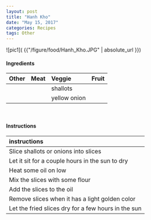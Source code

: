 ```yaml
---
layout: post
title: "Hanh Kho"
date: "May 15, 2017"
categories: Recipes
tags: Other
---
```




![pic1]( {{"/figure/food/Hanh_Kho.JPG" | absolute_url }})




#### Ingredients

<table class = "presenttab">
 <thead>
  <tr>
   <th style="text-align:left;"> Other </th>
   <th style="text-align:left;"> Meat </th>
   <th style="text-align:left;"> Veggie </th>
   <th style="text-align:left;"> Fruit </th>
  </tr>
 </thead>
<tbody>
  <tr>
   <td style="text-align:left;">  </td>
   <td style="text-align:left;">  </td>
   <td style="text-align:left;"> shallots </td>
   <td style="text-align:left;">  </td>
  </tr>
  <tr>
   <td style="text-align:left;">  </td>
   <td style="text-align:left;">  </td>
   <td style="text-align:left;"> yellow onion </td>
   <td style="text-align:left;">  </td>
  </tr>
</tbody>
</table>

<br>

#### Instructions

<table class = "presenttabnoh">
 <thead>
  <tr>
   <th style="text-align:left;"> instructions </th>
  </tr>
 </thead>
<tbody>
  <tr>
   <td style="text-align:left;"> Slice shallots or onions into slices </td>
  </tr>
  <tr>
   <td style="text-align:left;"> Let it sit for a couple hours in the sun to dry </td>
  </tr>
  <tr>
   <td style="text-align:left;"> Heat some oil on low </td>
  </tr>
  <tr>
   <td style="text-align:left;"> Mix the slices with some flour </td>
  </tr>
  <tr>
   <td style="text-align:left;"> Add the slices to the oil </td>
  </tr>
  <tr>
   <td style="text-align:left;"> Remove slices when it has a light golden color </td>
  </tr>
  <tr>
   <td style="text-align:left;"> Let the fried slices dry for a few hours in the sun </td>
  </tr>
</tbody>
</table>

